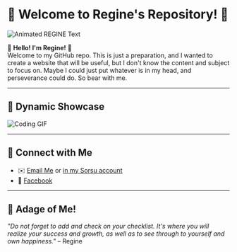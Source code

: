 # 🌟 Welcome to Regine's Repository! 🌟
![Animated REGINE Text](https://your-gif-link-here.com/animated.gif)

🎉 **Hello! I'm Regine!** 🎉  
Welcome to my GitHub repo. This is just a preparation, and I wanted to create a website that will be useful, but I don't know the content and subject to focus on. Maybe I could just put whatever is in my head, and perseverance could do. So bear with me.

---

## 🎥 **Dynamic Showcase**
![Coding GIF](https://media.giphy.com/media/L1R1tvI9svkIWwpVYr/giphy.gif)

---

## 🎨 **Connect with Me**
- ✉️ [Email Me](mailto:frencilloregine51@gmail.com) or [in my Sorsu account](mailto:reginefrencillo@sorsu.edu.ph)
- 💬 [Facebook](https://facebook.com/example)

---

## 🎉 **Adage of Me!**
_"Do not forget to add and check on your checklist. It's where you will realize your success and growth, as well as to see through to yourself and own happiness."_ – Regine
